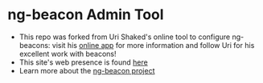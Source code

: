 # ng-beacon Admin Tool

* This repo was forked from Uri Shaked's online tool to configure ng-beacons: visit his [online app](https://urish.github.io/ng-beacon-app/) for more information and follow Uri for his excellent work with beacons!
* This site's web presence is found [here](https://jlooper.github.io/ng-beacon-admin/)
* Learn more about the [ng-beacon project](https://medium.com/@urish/introducing-ng-beacons-344d79370593#.x6uhqakpg)
